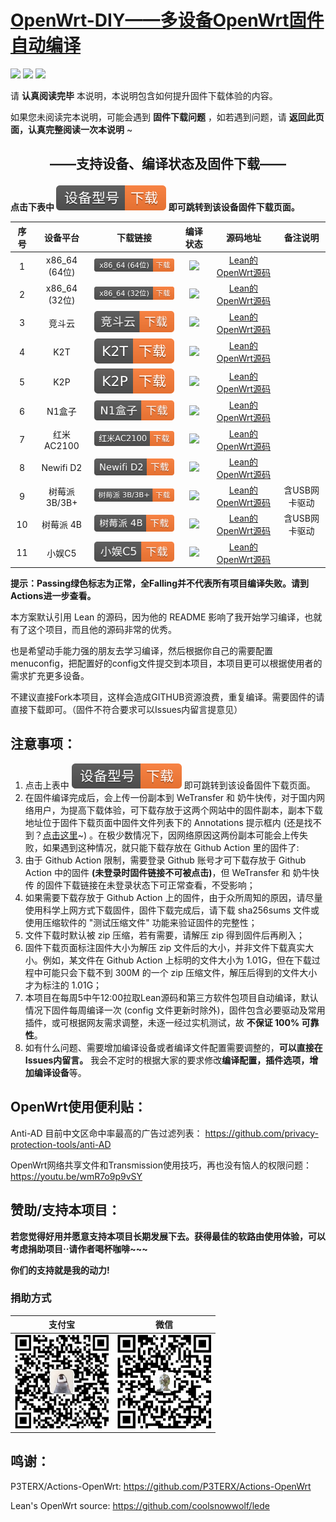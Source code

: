 
# [OpenWrt-DIY——多设备OpenWrt固件自动编译](https://github.com/IvanSolis1989/OpenWrt-DIY)

![](https://img.shields.io/github/issues/IvanSolis1989/OpenWrt-DIY)       ![](https://img.shields.io/github/stars/IvanSolis1989/OpenWrt-DIY)       ![](https://img.shields.io/github/forks/IvanSolis1989/OpenWrt-DIY)

请 **认真阅读完毕** 本说明，本说明包含如何提升固件下载体验的内容。

如果您未阅读完本说明，可能会遇到 **固件下载问题** ，如若遇到问题，请 **返回此页面，认真完整阅读一次本说明** ~

## <p align="center">——支持设备、编译状态及固件下载——</p>

**点击下表中 ![](img/DL-orange.svg) 即可跳转到该设备固件下载页面。** 

|     序号    |     设备平台    |   下载链接   |   编译状态   | 源码地址 |备注说明 |
| :-----------------: | :-------------: |:-----------------: | :-----------------: |  :-----------------: |   :-----------------: | 
| 1 |    x86_64 (64位)    | [![](img/x86__64-64--orange.svg)](https://github.com/IvanSolis1989/OpenWrt-DIY/actions?query=workflow%3A%22Build+X86%2864bit%29+OpenWrt%22) | ![](https://img.shields.io/github/workflow/status/IvanSolis1989/OpenWrt-DIY/Build%20X86(64bit)%20OpenWrt?style=plastic) |[Lean的OpenWrt源码](https://github.com/coolsnowwolf/lede) | | 
| 2 |    x86_64 (32位)    | [![](img/x86__64-32-orange.svg)](https://github.com/IvanSolis1989/OpenWrt-DIY/actions?query=workflow%3A%22Build+X86%2832bit%29+OpenWrt%22) | ![](https://img.shields.io/github/workflow/status/IvanSolis1989/OpenWrt-DIY/Build%20X86(32bit)%20OpenWrt?style=plastic) |[Lean的OpenWrt源码](https://github.com/coolsnowwolf/lede) | | 
| 3 |       竞斗云        | [![](img/G-dock-orange.svg)](https://github.com/IvanSolis1989/OpenWrt-DIY/actions?query=workflow%3A%22Build+G-Dock+OpenWrt%22) | ![](https://img.shields.io/github/workflow/status/IvanSolis1989/OpenWrt-DIY/Build%20G-Dock%20OpenWrt?style=plastic) |[Lean的OpenWrt源码](https://github.com/coolsnowwolf/lede) | | 
| 4 |         K2T         | [![](img/K2T-orange.svg)](https://github.com/IvanSolis1989/OpenWrt-DIY/actions?query=workflow%3A%22Build+K2T+OpenWrt%22) | ![](https://img.shields.io/github/workflow/status/IvanSolis1989/OpenWrt-DIY/Build%20K2T%20OpenWrt?style=plastic) |[Lean的OpenWrt源码](https://github.com/coolsnowwolf/lede) | | 
| 5 |         K2P         | [![](img/K2P-orange.svg)](https://github.com/IvanSolis1989/OpenWrt-DIY/actions?query=workflow%3A%22Build+K2P+OpenWrt%22) | ![](https://img.shields.io/github/workflow/status/IvanSolis1989/OpenWrt-DIY/Build%20K2P%20OpenWrt?style=plastic) |[Lean的OpenWrt源码](https://github.com/coolsnowwolf/lede) | | 
| 6 |        N1盒子       | [![](img/N1-orange.svg)](https://github.com/IvanSolis1989/OpenWrt-DIY/actions?query=workflow%3A%22Build+N1+OpenWrt%22) | ![](https://img.shields.io/github/workflow/status/IvanSolis1989/OpenWrt-DIY/Build%20N1%20OpenWrt?style=plastic) |[Lean的OpenWrt源码](https://github.com/coolsnowwolf/lede) | | 
| 7 |      红米AC2100     | [![](img/RedmiAC2100-orange.svg)](https://github.com/IvanSolis1989/OpenWrt-DIY/actions?query=workflow%3A%22Build+Redmi+AC2100+OpenWrt%22) | ![](https://img.shields.io/github/workflow/status/IvanSolis1989/OpenWrt-DIY/Build%20Redmi%20AC2100%20OpenWrt?style=plastic) |[Lean的OpenWrt源码](https://github.com/coolsnowwolf/lede) | | 
| 8 |      Newifi D2     |  [![](img/Newifi-D2-orange.svg)](https://github.com/IvanSolis1989/OpenWrt-DIY/actions?query=workflow%3A%22Build+Newifi+D2+OpenWrt%22) | ![](https://img.shields.io/github/workflow/status/IvanSolis1989/OpenWrt-DIY/Build%20Newifi%20D2%20OpenWrt?style=plastic) |[Lean的OpenWrt源码](https://github.com/coolsnowwolf/lede) | | 
| 9 |     树莓派 3B/3B+   | [![](img/RaspBerryPi3-orange.svg)](https://github.com/IvanSolis1989/OpenWrt-DIY/actions?query=workflow%3A%22Build+RaspBerryPi3+OpenWrt%22) | ![](https://img.shields.io/github/workflow/status/IvanSolis1989/OpenWrt-DIY/Build%20RaspBerryPi3%20OpenWrt?style=plastic) |[Lean的OpenWrt源码](https://github.com/coolsnowwolf/lede)  | 含USB网卡驱动 |
| 10 |      树莓派 4B      | [![](img/RaspBerryPi4-orange.svg)](https://github.com/IvanSolis1989/OpenWrt-DIY/actions?query=workflow%3A%22Build+RaspBerryPi4+OpenWrt%22) | ![](https://img.shields.io/github/workflow/status/IvanSolis1989/OpenWrt-DIY/Build%20RaspBerryPi4%20OpenWrt?style=plastic) |[Lean的OpenWrt源码](https://github.com/coolsnowwolf/lede)  | 含USB网卡驱动 |
| 11 |      小娱C5      | [![](img/C5-orange.svg)](https://github.com/IvanSolis1989/OpenWrt-DIY/actions?query=workflow%3A%22Build+XiaoYu+XY-C5+OpenWrt%22) | ![](https://img.shields.io/github/workflow/status/IvanSolis1989/OpenWrt-DIY/Build%20XiaoYu%20XY-C5%20OpenWrt) |[Lean的OpenWrt源码](https://github.com/coolsnowwolf/lede)  |  |

**提示：Passing绿色标志为正常，全Falling并不代表所有项目编译失败。请到Actions进一步查看。**

本方案默认引用 Lean 的源码，因为他的 README 影响了我开始学习编译，也就有了这个项目，而且他的源码非常的优秀。

也是希望动手能力强的朋友去学习编译，然后根据你自己的需要配置menuconfig，把配置好的config文件提交到本项目，本项目更可以根据使用者的需求扩充更多设备。

不建议直接Fork本项目，这样会造成GITHUB资源浪费，重复编译。需要固件的请直接下载即可。（固件不符合要求可以Issues内留言提意见）

## 注意事项：

1. 点击上表中 ![](img/DL-orange.svg) 即可跳转到该设备固件下载页面。
2. 在固件编译完成后，会上传一份副本到 WeTransfer 和 奶牛快传，对于国内网络用户，为提高下载体验，可下载存放于这两个网站中的固件副本，副本下载地址位于固件下载页面中固件文件列表下的 Annotations 提示框内 (还是找不到？[点击这里](https://shop.io.mi-img.com/app/shop/img?id=shop_9e991a5edd21e997d44588bc376ca1e4.png)~) 。在极少数情况下，因网络原因这两份副本可能会上传失败，如果遇到这种情况，就只能下载存放在 Github Action 里的固件了:
3. 由于 Github Action 限制，需要登录 Github 账号才可下载存放于 Github Action 中的固件 **(未登录时固件链接不可被点击)**，但 WeTransfer 和 奶牛快传 的固件下载链接在未登录状态下可正常查看，不受影响；
4. 如果需要下载存放于 Github Action 上的固件，由于众所周知的原因，请尽量使用科学上网方式下载固件，固件下载完成后，请下载 sha256sums 文件或使用压缩软件的 "测试压缩文件" 功能来验证固件的完整性；
5. 文件下载时默认被 zip 压缩，若有需要，请解压 zip 得到固件后再刷入；
6. 固件下载页面标注固件大小为解压 zip 文件后的大小，并非文件下载真实大小。例如，某文件在 Github Action 上标明的文件大小为 1.01G，但在下载过程中可能只会下载不到 300M 的一个 zip 压缩文件，解压后得到的文件大小才为标注的 1.01G；
7. 本项目在每周5中午12:00拉取Lean源码和第三方软件包项目自动编译，默认情况下固件每周编译一次 (config 文件更新时除外)，固件包含必要驱动及常用插件，或可根据网友需求调整，未逐一经过实机测试，故 **不保证 100% 可靠性**。
8. 如有什么问题、需要增加编译设备或者编译文件配置需要调整的，**可以直接在Issues内留言。** 我会不定时的根据大家的要求修改**编译配置，插件选项，增加编译设备**等。

## OpenWrt使用便利贴：

Anti-AD 目前中文区命中率最高的广告过滤列表：
<https://github.com/privacy-protection-tools/anti-AD>

OpenWrt网络共享文件和Transmission使用技巧，再也没有恼人的权限问题：
<https://youtu.be/wmR7o9p9vSY>

## 赞助/支持本项目：

**若您觉得好用并愿意支持本项目长期发展下去。获得最佳的软路由使用体验，可以考虑捐助项目··请作者喝杯咖啡~~~**

**你们的支持就是我的动力!**

### 捐助方式

|     支付宝   |   微信   | 
| :-----------------: | :-------------: |
|<img src="img/alipay.jpg" width="150" height="150" alt="支付宝捐助"/><br/>|<img src="img/wepay.jpg" width="150" height="150" alt="微信捐助"/><br/>|

## 鸣谢：

P3TERX/Actions-OpenWrt:
<https://github.com/P3TERX/Actions-OpenWrt>

Lean's OpenWrt source:
<https://github.com/coolsnowwolf/lede>
